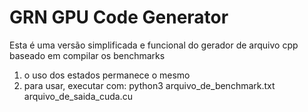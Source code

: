 # GRN GPU Code Generator

Esta é uma versão simplificada e funcional do gerador de arquivo cpp baseado em compilar os benchmarks

1. o uso dos estados permanece o mesmo
2. para usar, executar com: python3 arquivo_de_benchmark.txt arquivo_de_saida_cuda.cu
